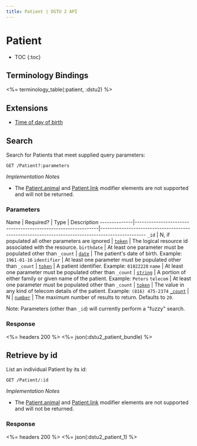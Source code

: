 ```yaml
---
title: Patient | DSTU 2 API
---
```


# Patient

* TOC
{:toc}

## Terminology Bindings

<%= terminology_table(:patient, :dstu2) %>

## Extensions
* [Time of day of birth]

## Search

Search for Patients that meet supplied query parameters:

    GET /Patient?:parameters

_Implementation Notes_

* The [Patient.animal] and [Patient.link] modifier elements are not supported and will not be returned.

### Parameters

 Name         | Required?                                                    | Type       | Description
--------------|--------------------------------------------------------------|-------------------------------------------------------------------------------------------------
 `_id`        | N, if populated all other parameters are ignored             | [`token`]  | The logical resource id associated with the resource.
 `birthdate`  | At least one parameter must be populated other than `_count` | [`date`]   | The patient's date of birth.  Example: `1961-01-16`
 `identifier` | At least one parameter must be populated other than `_count` | [`token`]  | A patient identifier.  Example: `01022228`
 `name`       | At least one parameter must be populated other than `_count` | [`string`] | A portion of either family or given name of the patient. Example: `Peters`
 `telecom`    | At least one parameter must be populated other than `_count` | [`token`]  | The value in any kind of telecom details of the patient. Example: `(816) 475-2374`
 [`_count`]   | N                                                            | [`number`] | The maximum number of results to return. Defaults to `20`.

Note: Parameters (other than `_id`) will currently perform a "fuzzy" search.

### Response

<%= headers 200 %>
<%= json(:dstu2_patient_bundle) %>

## Retrieve by id

List an individual Patient by its id:

    GET /Patient/:id

_Implementation Notes_

* The [Patient.animal] and [Patient.link] modifier elements are not supported and will not be returned.

### Response

<%= headers 200 %>
<%= json(:dstu2_patient_1) %>

[Time of day of birth]: http://hl7.org/fhir/DSTU2/extension-patient-birthtime.html
[`token`]: http://hl7.org/fhir/DSTU2/search.html#token
[`date`]: http://hl7.org/fhir/DSTU2/search.html#date
[`string`]: http://hl7.org/fhir/DSTU2/search.html#string
[`_count`]: http://hl7.org/fhir/DSTU2/search.html#count
[`number`]: http://hl7.org/fhir/DSTU2/search.html#number
[Patient.animal]: http://hl7.org/fhir/DSTU2/patient-definitions.html#Patient.animal
[Patient.link]: http://hl7.org/fhir/DSTU2/patient-definitions.html#Patient.link
